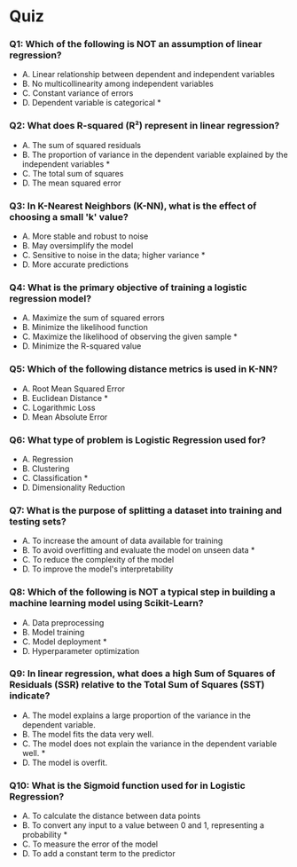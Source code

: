# Quiz

### Q1: Which of the following is NOT an assumption of linear regression?

- A. Linear relationship between dependent and independent variables
- B. No multicollinearity among independent variables
- C. Constant variance of errors
- D. Dependent variable is categorical \*

### Q2: What does R-squared (R²) represent in linear regression?

- A. The sum of squared residuals
- B. The proportion of variance in the dependent variable explained by the independent variables \*
- C. The total sum of squares
- D. The mean squared error

### Q3: In K-Nearest Neighbors (K-NN), what is the effect of choosing a small 'k' value?

- A. More stable and robust to noise
- B. May oversimplify the model
- C. Sensitive to noise in the data; higher variance \*
- D. More accurate predictions

### Q4: What is the primary objective of training a logistic regression model?

- A. Maximize the sum of squared errors
- B. Minimize the likelihood function
- C. Maximize the likelihood of observing the given sample \*
- D. Minimize the R-squared value

### Q5: Which of the following distance metrics is used in K-NN?

- A. Root Mean Squared Error
- B. Euclidean Distance \*
- C. Logarithmic Loss
- D. Mean Absolute Error

### Q6: What type of problem is Logistic Regression used for?

- A. Regression
- B. Clustering
- C. Classification \*
- D. Dimensionality Reduction

### Q7: What is the purpose of splitting a dataset into training and testing sets?

- A. To increase the amount of data available for training
- B. To avoid overfitting and evaluate the model on unseen data \*
- C. To reduce the complexity of the model
- D. To improve the model's interpretability

### Q8: Which of the following is NOT a typical step in building a machine learning model using Scikit-Learn?

- A. Data preprocessing
- B. Model training
- C. Model deployment \*
- D. Hyperparameter optimization

### Q9: In linear regression, what does a high Sum of Squares of Residuals (SSR) relative to the Total Sum of Squares (SST) indicate?

- A. The model explains a large proportion of the variance in the dependent variable.
- B. The model fits the data very well.
- C. The model does not explain the variance in the dependent variable well. \*
- D. The model is overfit.

### Q10: What is the Sigmoid function used for in Logistic Regression?

- A. To calculate the distance between data points
- B. To convert any input to a value between 0 and 1, representing a probability \*
- C. To measure the error of the model
- D. To add a constant term to the predictor
